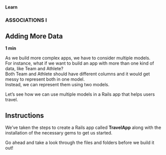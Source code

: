 #### Learn

### ASSOCIATIONS I

## Adding More Data

**1 min**

As we build more complex apps, we have to consider multiple models. <br>
For instance, what if we want to build an app with more than one kind of data, like Team and Athlete? <br>
Both Team and Athlete should have different columns and it would get messy to represent both in one model. <br>
Instead, we can represent them using two models.

Let’s see how we can use multiple models in a Rails app that helps users travel.

## Instructions

We’ve taken the steps to create a Rails app called **TravelApp** along with the installation of the necessary gems to get us started.

Go ahead and take a look through the files and folders before we build it out!
